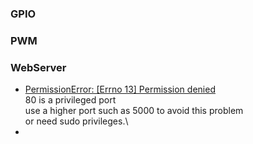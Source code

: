 ### GPIO

### PWM

### WebServer
- [PermissionError: [Errno 13] Permission denied](https://stackoverflow.com/questions/38298652/permissionerror-errno-13-permission-denied-flask-run)\
  80 is a privileged port\
  use a higher port such as 5000 to avoid this problem\
  or need sudo privileges.\
- 
